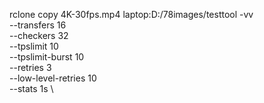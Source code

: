 rclone copy 4K-30fps.mp4 laptop:D:/78images/testtool -vv \
--transfers 16 \
--checkers 32 \
--tpslimit 10 \
--tpslimit-burst 10 \
--retries 3 \
--low-level-retries 10 \
--stats 1s \